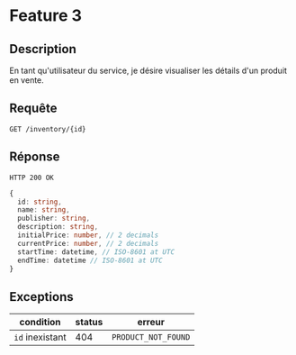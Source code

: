 # Feature 3

## Description

En tant qu'utilisateur du service, je désire visualiser les détails d'un produit en vente.

## Requête

`GET /inventory/{id}`

## Réponse

`HTTP 200 OK`
```ts
{
  id: string,
  name: string,
  publisher: string,
  description: string,
  initialPrice: number, // 2 decimals
  currentPrice: number, // 2 decimals
  startTime: datetime, // ISO-8601 at UTC
  endTime: datetime // ISO-8601 at UTC
}
```

## Exceptions

| condition       | status | erreur              |
| --------------- | ------ | ------------------- |
| `id` inexistant | 404    | `PRODUCT_NOT_FOUND` |
